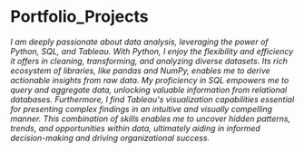 # Portfolio_Projects
*I am deeply passionate about data analysis, leveraging the power of Python, SQL, and Tableau. With Python, I enjoy the flexibility and efficiency it offers in cleaning, transforming, and analyzing diverse datasets. Its rich ecosystem of libraries, like pandas and NumPy, enables me to derive actionable insights from raw data. My proficiency in SQL empowers me to query and aggregate data, unlocking valuable information from relational databases. Furthermore, I find Tableau's visualization capabilities essential for presenting complex findings in an intuitive and visually compelling manner. This combination of skills enables me to uncover hidden patterns, trends, and opportunities within data, ultimately aiding in informed decision-making and driving organizational success.*
